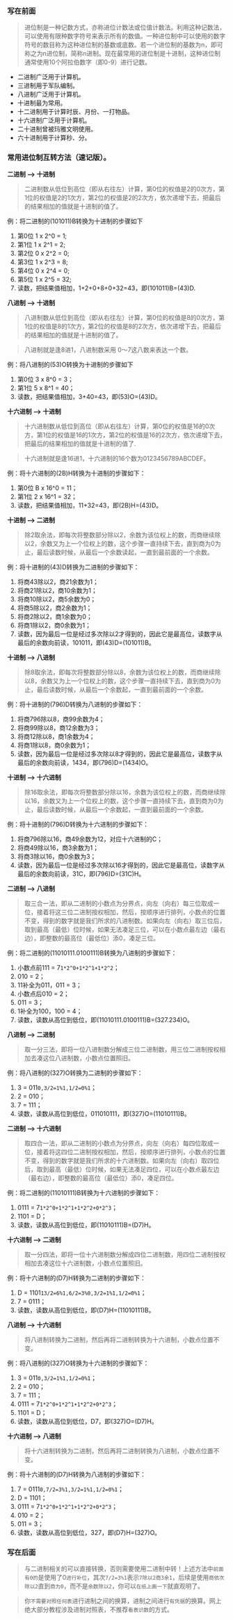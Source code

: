 ### 写在前面

> 进位制是一种记数方式，亦称进位计数法或位值计数法。利用这种记数法，可以使用有限种数字符号来表示所有的数值。一种进位制中可以使用的数字符号的数目称为这种进位制的基数或底数。若一个进位制的基数为n，即可称之为n进位制，简称n进制。现在最常用的进位制是十进制，这种进位制通常使用10个阿拉伯数字（即0-9）进行记数。

+ 二进制广泛用于计算机。
+ 三进制用于军队编制。
+ 八进制广泛用于计算机。
+ 十进制最为常用。
+ 十二进制用于计算时辰、月份、一打物品。
+ 十六进制广泛用于计算机。
+ 二十进制曾被玛雅文明使用。
+ 六十进制用于计算秒、分。

### 常用进位制互转方法（速记版）。

__二进制 --> 十进制__

> 二进制数从低位到高位（即从右往左）计算，第0位的权值是2的0次方，第1位的权值是2的1次方，第2位的权值是2的2次方，依次递增下去，把最后的结果相加的值就是十进制的值了。

例：将二进制的(101011)B转换为十进制的步骤如下  

1. 第0位 1 x 2^0 = 1;
2. 第1位 1 x 2^1 = 2;
3. 第2位 0 x 2^2 = 0;
4. 第3位 1 x 2^3 = 8; 
5. 第4位 0 x 2^4 = 0;
6. 第5位 1 x 2^5 = 32;
7. 读数，把结果值相加，1+2+0+8+0+32=43，即(101011)B=(43)D.

__八进制 --> 十进制__

> 八进制数从低位到高位（即从右往左）计算，第0位的权值是8的0次方，第1位的权值是8的1次方，第2位的权值是8的2次方，依次递增下去，把最后的结果相加的值就是十进制的值了。

> 八进制就是逢8进1，八进制数采用 0～7这八数来表达一个数。

例：将八进制的(53)O转换为十进制的步骤如下  

1. 第0位 3 x 8^0 = 3；
2. 第1位 5 x 8^1 = 40；
3. 读数，把结果值相加，3+40=43，即(53)O=(43)D。

__十六进制 --> 十进制__

> 十六进制数从低位到高位（即从右往左）计算，第0位的权值是16的0次方，第1位的权值是16的1次方，第2位的权值是16的2次方，依次递增下去，把最后的结果相加的值就是十进制的值了.

> 十六进制就是逢16进1，十六进制的16个数为0123456789ABCDEF。

例：将十六进制的(2B)H转换为十进制的步骤如下：  

1. 第0位 B x 16^0 = 11；
2. 第1位 2 x 16^1 = 32；
3. 读数，把结果值相加，11+32=43，即(2B)H=(43)D。

__十进制 --> 二进制__

> 除2取余法，即每次将整数部分除以2，余数为该位权上的数，而商继续除以2，余数又为上一个位权上的数，这个步骤一直持续下去，直到商为0为止，最后读数时候，从最后一个余数读起，一直到最前面的一个余数。 

例：将十进制的(43)D转换为二进制的步骤如下： 

1. 将商43除以2，商21余数为1；
2. 将商21除以2，商10余数为1；
3. 将商10除以2，商5余数为0；
4. 将商5除以2，商2余数为1；
5. 将商2除以2，商1余数为0； 
6. 将商1除以2，商0余数为1； 
7. 读数，因为最后一位是经过多次除以2才得到的，因此它是最高位，读数字从最后的余数向前读，101011，即(43)D=(101011)B。

__十进制 --> 八进制__

> 除8取余法，即每次将整数部分除以8，余数为该位权上的数，而商继续除以8，余数又为上一个位权上的数，这个步骤一直持续下去，直到商为0为止，最后读数时候，从最后一个余数起，一直到最前面的一个余数。

例：将十进制的(796)D转换为八进制的步骤如下：  

1. 将商796除以8，商99余数为4；
2. 将商99除以8，商12余数为3；
3. 将商12除以8，商1余数为4；
4. 将商1除以8，商0余数为1；
5. 读数，因为最后一位是经过多次除以8才得到的，因此它是最高位，读数字从最后的余数向前读，1434，即(796)D=(1434)O。

__十进制 --> 十六进制__

> 除16取余法，即每次将整数部分除以16，余数为该位权上的数，而商继续除以16，余数又为上一个位权上的数，这个步骤一直持续下去，直到商为0为止，最后读数时候，从最后一个余数起，一直到最前面的一个余数。

例：将十进制的(796)D转换为十六进制的步骤如下：  
1. 将商796除以16，商49余数为12，对应十六进制的C；
2. 将商49除以16，商3余数为1；
3. 将商3除以16，商0余数为3；
4. 读数，因为最后一位是经过多次除以16才得到的，因此它是最高位，读数字从最后的余数向前读，31C，即(796)D=(31C)H。

__二进制 --> 八进制__

> 取三合一法，即从二进制的小数点为分界点，向左（向右）每三位取成一位，接着将这三位二进制按权相加，然后，按顺序进行排列，小数点的位置不变，得到的数字就是我们所求的八进制数。如果向左（向右）取三位后，取到最高（最低）位时候，如果无法凑足三位，可以在小数点最左边（最右边），即整数的最高位（最低位）添0，凑足三位。

例：将二进制的(11010111.0100111)B转换为八进制的步骤如下：  

1. 小数点前111 = 7`1*2^0+1*2^1+1*2^2`；
2. 010 = 2；
3. 11补全为011，011 = 3；
4. 小数点后010 = 2；
5. 011 = 3；
6. 1补全为100，100 = 4；
7. 读数，读数从高位到低位，即(11010111.0100111)B=(327.234)O。

__八进制 --> 二进制__

> 取一分三法，即将一位八进制数分解成三位二进制数，用三位二进制按权相加去凑这位八进制数，小数点位置照旧。

例：将八进制的(327)O转换为二进制的步骤如下：  

1. 3 = 011`0,3/2=1%1,1/2=0%1`；
2. 2 = 010；
3. 7 = 111；
4. 读数，读数从高位到低位，011010111，即(327)O=(11010111)B。

__二进制 --> 十六进制__

> 取四合一法，即从二进制的小数点为分界点，向左（向右）每四位取成一位，接着将这四位二进制按权相加，然后，按顺序进行排列，小数点的位置不变，得到的数字就是我们所求的十六进制数。如果向左（向右）取四位后，取到最高（最低）位时候，如果无法凑足四位，可以在小数点最左边（最右边），即整数的最高位（最低位）添0，凑足四位。

例：将二进制的(11010111)B转换为十六进制的步骤如下：  

1. 0111 = 7`1*2^0+1*2^1+1*2^2+0*2^3`；
2. 1101 = D；
3. 读数，读数从高位到低位，即(11010111)B=(D7)H。

__十六进制 --> 二进制__

> 取一分四法，即将一位十六进制数分解成四位二进制数，用四位二进制按权相加去凑这位十六进制数，小数点位置照旧。

例：将十六进制的(D7)H转换为二进制的步骤如下：  

1. D = 1101`13/2=6%1,6/2=3%0,3/2=1%1,1/2=0%1`；
2. 7 = 0111；
3. 读数，读数从高位到低位，即(D7)H=(11010111)B。

__八进制 --> 十六进制__

> 将八进制转换为二进制，然后再将二进制转换为十六进制，小数点位置不变。
  
例：将八进制的(327)O转换为十六进制的步骤如下：  

1. 3 = 011`0,3/2=1%1,1/2=0%1`；
2. 2 = 010；
3. 7 = 111；
4. 0111 = 7`1*2^0+1*2^1+1*2^2+0*2^3`；
5. 1101 = D；
6. 读数，读数从高位到低位，D7，即(327)O=(D7)H。

__十六进制 --> 八进制__

> 将十六进制转换为二进制，然后再将二进制转换为八进制，小数点位置不变。

例：将十六进制的(D7)H转换为八进制的步骤如下：  

1. 7 = 0111`0,7/2=3%1,3/2=1%1,1/2=0%1`；
2. D = 1101；
3. 0111 = 7`1*2^0+1*2^1+1*2^2+0*2^3`；
4. 010 = 2；
5. 011 = 3；
6. 读数，读数从高位到低位，327，即(D7)H=(327)O。

### 写在后面

> 与二进制相关的可以直接转换，否则需要使用二进制中转！上述方法中`前面有0的`是使用了0`进行补位`，其次`7/2=3%1`表示`7除以2商3余1`，后续是使用`商依次除以2`直到`商为0`，而不是`余数除以2`，你可以`在纸上画一下`就直观明了。

> 你`不需要对照任何表`进行进制之间的换算，进制之间进行`有凭据`的换算。网上绝大部分教程涉及进制对照表，不推荐`看表识数`的方式。